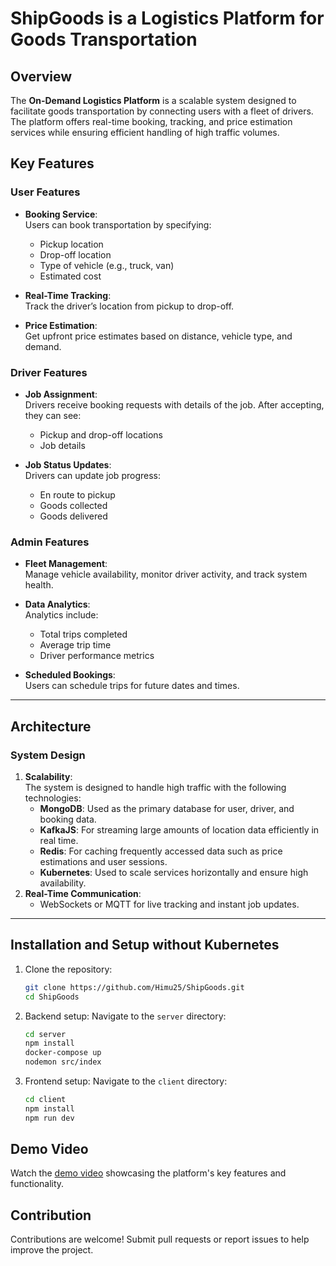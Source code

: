 # ShipGoods is a Logistics Platform for Goods Transportation

## Overview
The **On-Demand Logistics Platform** is a scalable system designed to facilitate goods transportation by connecting users with a fleet of drivers. The platform offers real-time booking, tracking, and price estimation services while ensuring efficient handling of high traffic volumes.
## Key Features

### User Features
- **Booking Service**:  
  Users can book transportation by specifying:
  - Pickup location
  - Drop-off location
  - Type of vehicle (e.g., truck, van)
  - Estimated cost
  
- **Real-Time Tracking**:  
  Track the driver’s location from pickup to drop-off.

- **Price Estimation**:  
  Get upfront price estimates based on distance, vehicle type, and demand.

### Driver Features
- **Job Assignment**:  
  Drivers receive booking requests with details of the job. After accepting, they can see:
  - Pickup and drop-off locations
  - Job details
  
- **Job Status Updates**:  
  Drivers can update job progress:
  - En route to pickup
  - Goods collected
  - Goods delivered

### Admin Features
- **Fleet Management**:  
  Manage vehicle availability, monitor driver activity, and track system health.

- **Data Analytics**:  
  Analytics include:
  - Total trips completed
  - Average trip time
  - Driver performance metrics
  
- **Scheduled Bookings**:  
  Users can schedule trips for future dates and times.

---

## Architecture

### System Design
1. **Scalability**:  
   The system is designed to handle high traffic with the following technologies:
   - **MongoDB**: Used as the primary database for user, driver, and booking data.
   - **KafkaJS**: For streaming large amounts of location data efficiently in real time.
   - **Redis**: For caching frequently accessed data such as price estimations and user sessions.
   - **Kubernetes**: Used to scale services horizontally and ensure high availability.
2. **Real-Time Communication**:
   - WebSockets or MQTT for live tracking and instant job updates.

---
## Installation and Setup without Kubernetes

1. Clone the repository:  
   ```bash
   git clone https://github.com/Himu25/ShipGoods.git
   cd ShipGoods
   
2. Backend setup: Navigate to the `server` directory:  
   ```bash
   cd server
   npm install
   docker-compose up
   nodemon src/index
   
3. Frontend setup: Navigate to the `client` directory:  
   ```bash
   cd client
   npm install
   npm run dev

   
## Demo Video  
Watch the [demo video](https://drive.google.com/file/d/1o1PXLE25EkY2OdbgKqukt6VLeV8kNX3g/view?usp=sharing) showcasing the platform's key features and functionality.

## Contribution  
Contributions are welcome! Submit pull requests or report issues to help improve the project.


